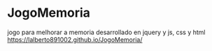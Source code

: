# JogoMemoria
jogo para melhorar a memoria
desarrollado en jquery y js, css y html
https://lalberto891002.github.io/JogoMemoria/
